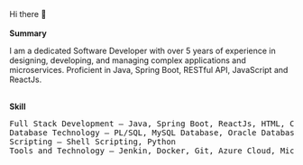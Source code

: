 


<!--
**sonu-kushwaha-dev/sonu-kushwaha-dev** is a ✨ _special_ ✨ repository because its `README.md` (this file) appears on your GitHub profile.

Here are some ideas to get you started:

- 🔭 I’m currently working on ...
- 🌱 I’m currently learning ...
- 👯 I’m looking to collaborate on ...
- 🤔 I’m looking for help with ...
- 💬 Ask me about ...
- 📫 How to reach me: ...
- 😄 Pronouns: ...
- ⚡ Fun fact: ...
-->
<!DOCTYPE html>
<html>
<body>
Hi there 👋 
<br/> <br/>
<strong>Summary</strong><br/> <p>
I am a dedicated Software Developer with over 5 years of experience in designing, developing, and managing complex applications and microservices. Proficient in Java, Spring Boot, RESTful API, JavaScript and ReactJs. </p>
<br/> 
<strong>Skill</strong>
<pre>
Full Stack Development — Java, Spring Boot, ReactJs, HTML, CSS, JavaScript
Database Technology — PL/SQL, MySQL Database, Oracle Database
Scripting — Shell Scripting, Python
Tools and Technology — Jenkin, Docker, Git, Azure Cloud, Microservices
</pre>

</body>
</html>
